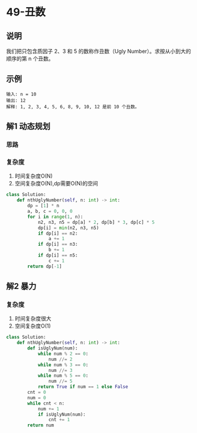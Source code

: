 # 49-丑数

## 说明
我们把只包含质因子 2、3 和 5 的数称作丑数（Ugly Number）。求按从小到大的顺序的第 n 个丑数。

## 示例
```
输入: n = 10
输出: 12
解释: 1, 2, 3, 4, 5, 6, 8, 9, 10, 12 是前 10 个丑数。
```

## 解1 动态规划

### 思路

### 复杂度
1. 时间复杂度O(N)
2. 空间复杂度O(N),dp需要O(N)的空间

```python
class Solution:
    def nthUglyNumber(self, n: int) -> int:
        dp = [1] * n
        a, b, c = 0, 0, 0
        for i in range(1, n):
            n2, n3, n5 = dp[a] * 2, dp[b] * 3, dp[c] * 5
            dp[i] = min(n2, n3, n5)
            if dp[i] == n2:
                a += 1
            if dp[i] == n3:
                b += 1
            if dp[i] == n5:
                c += 1
        return dp[-1]
```


## 解2 暴力

### 复杂度
1. 时间复杂度很大
2. 空间复杂度O(1)

```python
class Solution:
    def nthUglyNumber(self, n: int) -> int:
        def isUglyNum(num):
            while num % 2 == 0:
                num //= 2
            while num % 3 == 0:
                num //= 3
            while num % 5 == 0:
                num //= 5
            return True if num == 1 else False
        cnt = 0
        num = 0
        while cnt < n:
            num += 1
            if isUglyNum(num):
                cnt += 1
        return num
```